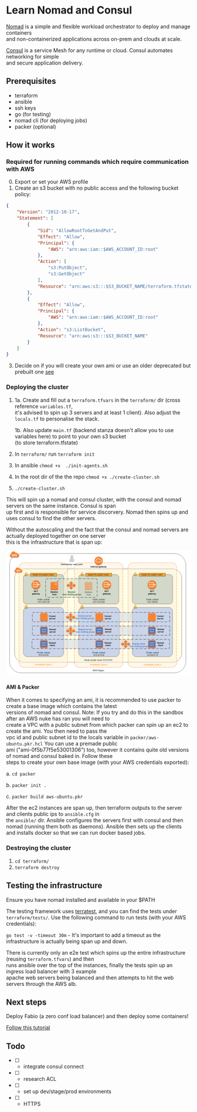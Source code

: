 # Learn Nomad and Consul

[Nomad](https://www.nomadproject.io/) is a simple and flexible workload orchestrator to deploy and manage containers \
and non-containerized applications across on-prem and clouds at scale.

[Consul](https://www.consul.io/) is a service Mesh for any runtime or cloud. Consul automates networking for simple \
and secure application delivery.

## Prerequisites

- terraform
- ansible
- ssh keys
- go (for testing)
- nomad cli (for deploying jobs)
- packer (optional)

## How it works

### Required for running commands which require communication with AWS

0. Export or set your AWS profile
1. Create an s3 bucket with no public access and the following bucket policy:

```json
{
    "Version": "2012-10-17",
    "Statement": [
        {
            "Sid": "AllowRootToGetAndPut",
            "Effect": "Allow",
            "Principal": {
                "AWS": "arn:aws:iam::$AWS_ACCOUNT_ID:root"
            },
            "Action": [
                "s3:PutObject",
                "s3:GetObject"
            ],
            "Resource": "arn:aws:s3:::$S3_BUCKET_NAME/terraform.tfstate"
        },
        {
            "Effect": "Allow",
            "Principal": {
                "AWS": "arn:aws:iam::$AWS_ACCOUNT_ID:root"
            },
            "Action": "s3:ListBucket",
            "Resource": "arn:aws:s3:::$S3_BUCKET_NAME"
        }
    ]
}
```

3. Decide on if you will create your own ami or use an older deprecated but prebuilt one [see](#ami--packer)

### Deploying the cluster

1. 
      1a. Create and fill out a `terraform.tfvars` in the `terraform/` dir (cross reference `variables.tf`, \
          it's advised to spin up 3 servers and at least 1 client). Also adjust the `locals.tf` to personalise the stack.

      1b. Also update `main.tf` (backend stanza doesn't allow you to use variables here) to point to your own s3 bucket \
          (to store terraform.tfstate)

2. In `terraform/` run `terraform init`

3. In ansible `chmod +x  ./init-agents.sh`

4. In the root dir of the the repo `chmod +x ./create-cluster.sh`

5. `./create-cluster.sh`

This will spin up a nomad and consul cluster, with the consul and nomad servers on the same instance. Consul is span \
up first and is responsible for service discorvery. Nomad then spins up and uses consul to find the other servers.

Without the autoscaling and the fact that the consul and nomad servers are actually deployed together on one server \
this is the infrastructure that is span up:

![nomad cluster infrastructure diagram](./assets/hashicorp-nomad-on-aws-architecture.1ac0036760cf893469567a74feb905adb6082a86.png)

#### AMI & Packer

When it comes to specifying an ami, it is recommended to use packer to create a base image which contains the latest \
versions of nomad and consul. Note: If you try and do this in the sandbox after an AWS nuke has ran you will need to \
create a VPC with a public subnet from which packer can spin up an ec2 to create the ami. You then need to pass the \
vpc id and public subnet id to the locals variable in `packer/aws-ubuntu.pkr.hcl` You can use a premade public \
ami ("ami-0f5b77f5e53001306") too, however it contains quite old versions of nomad and consul baked in. Follow these \
steps to create your own base image (with your AWS credentials exported):

a. `cd packer`

b. `packer init .`

c. `packer build aws-ubuntu.pkr`

After the ec2 instances are span up, then terraform outputs to the server and clients public ips to `ansible.cfg` in \
the `ansible/` dir. Ansible configures the servers first with consul and then nomad (running them both as daemons).
Ansible then sets up the clients and installs docker so that we can run docker based jobs.

### Destroying the cluster

1. `cd terraform/`
2. `terraform destroy`

## Testing the infrastructure

Ensure you have nomad installed and available in your $PATH

The testing framework uses [terratest](https://terratest.gruntwork.io/), and you can find the tests under \
`terraform/tests/`. Use the following command to run tests (with your AWS credentials):

`go test -v -timeout 30m` - It's important to add a timeout as the infrastructure is actually being span up and down.

There is currently only an e2e test which spins up the entire infrastructure (reusing `terraform.tfvars`) and then \
runs ansible over the top of the instances, finally the tests spin up an ingress load balancer with 3 example \
apache web servers being balanced and then attempts to hit the web servers through the AWS alb.

## Next steps

Deploy Fabio (a zero conf load balancer) and then deploy some containers! 

[Follow this tutorial](https://learn.hashicorp.com/tutorials/nomad/load-balancing-fabio?in=nomad/load-balancing)

## Todo

- [  ] - integrate consul connect
- [  ] - research ACL
- [  ] - set up dev/stage/prod environments
- [  ] - HTTPS
